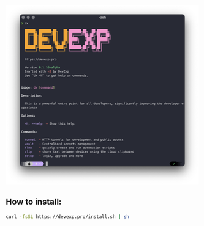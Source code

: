 ![Альтернативный текст](./dx.png)

## How to install:

```sh
curl -fsSL https://devexp.pro/install.sh | sh
```
